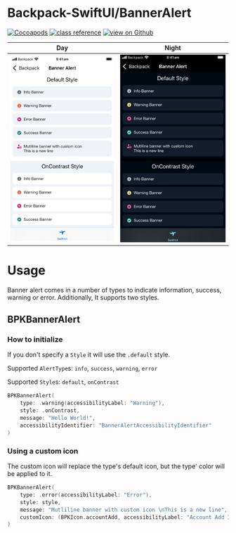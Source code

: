 #  Backpack-SwiftUI/BannerAlert

[![Cocoapods](https://img.shields.io/cocoapods/v/Backpack-SwiftUI.svg?style=flat)](hhttps://cocoapods.org/pods/Backpack-SwiftUI)
[![class reference](https://img.shields.io/badge/Class%20reference-iOS-blue)](https://backpack.github.io/ios/versions/latest/swiftui/Structs/BPKBannerAlert.html)
[![view on Github](https://img.shields.io/badge/Source%20code-GitHub-lightgrey)](https://github.com/Skyscanner/backpack-ios/tree/main/Backpack-SwiftUI/BannerAlert)

| Day | Night |
| --- | --- |
| <img src="https://raw.githubusercontent.com/Skyscanner/backpack-ios/main/screenshots/iPhone-swiftui_banner-alert___default_lm.png" alt="" width="375" /> |<img src="https://raw.githubusercontent.com/Skyscanner/backpack-ios/main/screenshots/iPhone-swiftui_banner-alert___default_dm.png" alt="" width="375" /> |

# Usage

Banner alert comes in a number of types to indicate information, success, warning or error. Additionally, It supports two styles. 

## BPKBannerAlert

### How to initialize 

If you don't specify a `Style` it will use the `.default` style.

Supported `AlertType`s:
`info`, `success`, `warning`, `error`

Supported `Style`s:
`default`, `onContrast`

```swift
BPKBannerAlert(
    type: .warning(accessibilityLabel: "Warning"),
    style: .onContrast,
    message: "Hello World!",
    accessibilityIdentifier: "BannerAlertAccessibilityIdentifier"
)
```

### Using a custom icon

The custom icon will replace the type's default icon, but the type' color will be applied to it.

```swift
BPKBannerAlert(
    type: .error(accessibilityLabel: "Error"),
    style: style,
    message: "Mutliline banner with custom icon \nThis is a new line",
    customIcon: (BPKIcon.accountAdd, accessibilityLabel: "Account Add Icon")
)
```
